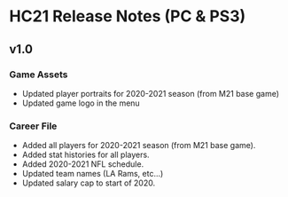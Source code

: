 # HC21 Release Notes (PC & PS3)
## v1.0

### Game Assets
- Updated player portraits for 2020-2021 season (from M21 base game)
- Updated game logo in the menu

### Career File
- Added all players for 2020-2021 season (from M21 base game).
- Added stat histories for all players.
- Added 2020-2021 NFL schedule.
- Updated team names (LA Rams, etc...)
- Updated salary cap to start of 2020.